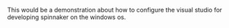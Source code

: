 This would be a demonstration about how to configure the visual studio for developing spinnaker on the windows os.
